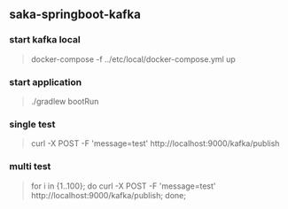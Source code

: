## saka-springboot-kafka

### start kafka local
> docker-compose -f ../etc/local/docker-compose.yml up

### start application
> ./gradlew bootRun

### single test
> curl -X POST -F 'message=test' http://localhost:9000/kafka/publish

### multi test
> for i in {1..100}; do curl -X POST -F 'message=test' http://localhost:9000/kafka/publish; done;
